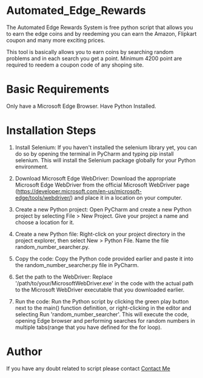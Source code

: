 # Automated_Edge_Rewards

The Automated Edge Rewards System is free python script that allows you to earn the edge coins and by reedeming you can earn the Amazon, Flipkart coupon and many more exciting prices.

This tool is basically allows you to earn coins by searching random problems and in each search you get a point. Minimum 4200 point are required to reedem a coupon code of any shoping site.

# Basic Requirements

Only have a Microsoft Edge Browser.
Have Python Installed.

# Installation Steps

1. Install Selenium: If you haven't installed the selenium library yet, you can do so by opening the terminal in PyCharm and typing pip install selenium. This will install the Selenium package globally for your Python environment.

2. Download Microsoft Edge WebDriver: Download the appropriate Microsoft Edge WebDriver from the official Microsoft WebDriver page (https://developer.microsoft.com/en-us/microsoft-edge/tools/webdriver/) and place it in a location on your computer.

3. Create a new Python project: Open PyCharm and create a new Python project by selecting File > New Project. Give your project a name and choose a location for it.

4. Create a new Python file: Right-click on your project directory in the project explorer, then select New > Python File. Name the file random_number_searcher.py.

5. Copy the code: Copy the Python code provided earlier and paste it into the random_number_searcher.py file in PyCharm.

6. Set the path to the WebDriver: Replace '/path/to/your/MicrosoftWebDriver.exe' in the code with the actual path to the Microsoft WebDriver executable that you downloaded earlier.

7. Run the code: Run the Python script by clicking the green play button next to the main() function definition, or right-clicking in the editor and selecting Run 'random_number_searcher'. This will execute the code, opening Edge browser and performing searches for random numbers in multiple tabs(range that you have defined for the for loop).

# Author

If you have any doubt related to script please contact [Contact Me](https://twitter.com/Harshivam71011)